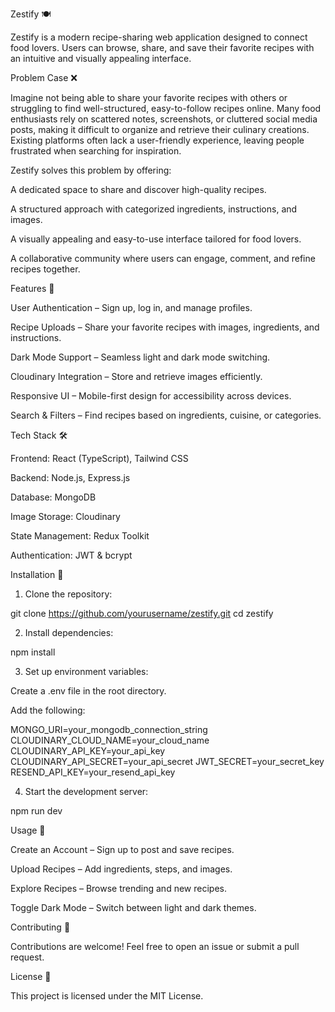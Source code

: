 Zestify 🍽️

Zestify is a modern recipe-sharing web application designed to connect food lovers. Users can browse, share, and save their favorite recipes with an intuitive and visually appealing interface.

Problem Case ❌

Imagine not being able to share your favorite recipes with others or struggling to find well-structured, easy-to-follow recipes online. Many food enthusiasts rely on scattered notes, screenshots, or cluttered social media posts, making it difficult to organize and retrieve their culinary creations. Existing platforms often lack a user-friendly experience, leaving people frustrated when searching for inspiration.

Zestify solves this problem by offering:

A dedicated space to share and discover high-quality recipes.

A structured approach with categorized ingredients, instructions, and images.

A visually appealing and easy-to-use interface tailored for food lovers.

A collaborative community where users can engage, comment, and refine recipes together.


Features 🚀

User Authentication – Sign up, log in, and manage profiles.

Recipe Uploads – Share your favorite recipes with images, ingredients, and instructions.

Dark Mode Support – Seamless light and dark mode switching.

Cloudinary Integration – Store and retrieve images efficiently.

Responsive UI – Mobile-first design for accessibility across devices.

Search & Filters – Find recipes based on ingredients, cuisine, or categories.


Tech Stack 🛠️

Frontend: React (TypeScript), Tailwind CSS

Backend: Node.js, Express.js

Database: MongoDB

Image Storage: Cloudinary

State Management: Redux Toolkit

Authentication: JWT & bcrypt


Installation 🔧

1. Clone the repository:

git clone https://github.com/yourusername/zestify.git
cd zestify


2. Install dependencies:

npm install


3. Set up environment variables:

Create a .env file in the root directory.

Add the following:

MONGO_URI=your_mongodb_connection_string
CLOUDINARY_CLOUD_NAME=your_cloud_name
CLOUDINARY_API_KEY=your_api_key
CLOUDINARY_API_SECRET=your_api_secret
JWT_SECRET=your_secret_key
RESEND_API_KEY=your_resend_api_key


4. Start the development server:

npm run dev



Usage 📝

Create an Account – Sign up to post and save recipes.

Upload Recipes – Add ingredients, steps, and images.

Explore Recipes – Browse trending and new recipes.

Toggle Dark Mode – Switch between light and dark themes.


Contributing 🤝

Contributions are welcome! Feel free to open an issue or submit a pull request.

License 📜

This project is licensed under the MIT License.


